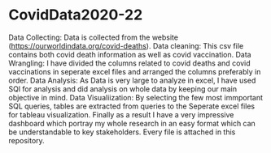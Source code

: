 # CovidData2020-22
 Data Collecting: Data is collected from the website (https://ourworldindata.org/covid-deaths).
 Data cleaning: This csv file contains both covid death information as well as covid vaccination.
 Data Wrangling: I have divided the columns related to covid deaths and covid vaccinations in seperate excel files and arranged the columns preferably in order.
 Data Analysis: As Data is very large to analyze in excel, I have used SQl for analysis and did analysis on whole data by keeping our main objective in mind.
 Data Visualiization: By selecting the few most immportant SQL queries, tables are extracted from queries to the Seperate excel files for tableau visualization.
 Finally as a result I have a very impressive dashboard which portray my whole research in an easy format which can be understandable to key stakeholders.
 Every file is attached in this repository. 
